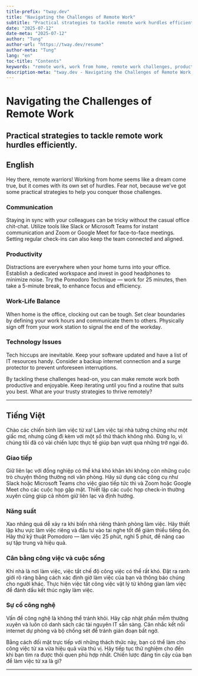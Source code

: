 ```yaml
---
title-prefix: "tway.dev"
title: "Navigating the Challenges of Remote Work"
subtitle: "Practical strategies to tackle remote work hurdles efficiently."
date: "2025-07-12"
date-meta: "2025-07-12"
author: "Tung"
author-url: "https://tway.dev/resume"
author-meta: "Tung"
lang: "en"
toc-title: "Contents"
keywords: "remote work, work from home, remote work challenges, productivity, team communication"
description-meta: "tway.dev - Navigating the Challenges of Remote Work - Practical strategies to tackle remote work hurdles efficiently."
---
```


# Navigating the Challenges of Remote Work
## Practical strategies to tackle remote work hurdles efficiently.

## English
Hey there, remote warriors! Working from home seems like a dream come true, but it comes with its own set of hurdles. Fear not, because we’ve got some practical strategies to help you conquer those challenges.

### Communication
Staying in sync with your colleagues can be tricky without the casual office chit-chat. Utilize tools like Slack or Microsoft Teams for instant communication and Zoom or Google Meet for face-to-face meetings. Setting regular check-ins can also keep the team connected and aligned.

### Productivity
Distractions are everywhere when your home turns into your office. Establish a dedicated workspace and invest in good headphones to minimize noise. Try the Pomodoro Technique — work for 25 minutes, then take a 5-minute break, to enhance focus and efficiency.

### Work-Life Balance
When home is the office, clocking out can be tough. Set clear boundaries by defining your work hours and communicate them to others. Physically sign off from your work station to signal the end of the workday.

### Technology Issues
Tech hiccups are inevitable. Keep your software updated and have a list of IT resources handy. Consider a backup internet connection and a surge protector to prevent unforeseen interruptions.

By tackling these challenges head-on, you can make remote work both productive and enjoyable. Keep iterating until you find a routine that suits you best. What are your trusty strategies to thrive remotely?

---

## Tiếng Việt
Chào các chiến binh làm việc từ xa! Làm việc tại nhà tưởng chừng như một giấc mơ, nhưng cũng đi kèm với một số thử thách không nhỏ. Đừng lo, vì chúng tôi đã có vài chiến lược thực tế giúp bạn vượt qua những trở ngại đó.

### Giao tiếp
Giữ liên lạc với đồng nghiệp có thể khá khó khăn khi không còn những cuộc trò chuyện thông thường nơi văn phòng. Hãy sử dụng các công cụ như Slack hoặc Microsoft Teams cho việc giao tiếp tức thì và Zoom hoặc Google Meet cho các cuộc họp gặp mặt. Thiết lập các cuộc họp check-in thường xuyên cũng giúp cả nhóm giữ liên lạc và định hướng.

### Năng suất
Xao nhãng quá dễ xảy ra khi biến nhà riêng thành phòng làm việc. Hãy thiết lập khu vực làm việc riêng và đầu tư vào tai nghe tốt để giảm thiểu tiếng ồn. Hãy thử kỹ thuật Pomodoro — làm việc 25 phút, nghỉ 5 phút, để nâng cao sự tập trung và hiệu quả.

### Cân bằng công việc và cuộc sống
Khi nhà là nơi làm việc, việc tắt chế độ công việc có thể rất khó. Đặt ra ranh giới rõ ràng bằng cách xác định giờ làm việc của bạn và thông báo chúng cho người khác. Thực hiện việc tắt công việc vật lý từ không gian làm việc để đánh dấu kết thúc ngày làm việc.

### Sự cố công nghệ
Vấn đề công nghệ là không thể tránh khỏi. Hãy cập nhật phần mềm thường xuyên và luôn có danh sách các tài nguyên IT sẵn sàng. Cân nhắc kết nối internet dự phòng và bộ chống sét để tránh gián đoạn bất ngờ.

Bằng cách đối mặt trực tiếp với những thách thức này, bạn có thể làm cho công việc từ xa vừa hiệu quả vừa thú vị. Hãy tiếp tục thử nghiệm cho đến khi bạn tìm ra được thói quen phù hợp nhất. Chiến lược đáng tin cậy của bạn để làm việc từ xa là gì?

---